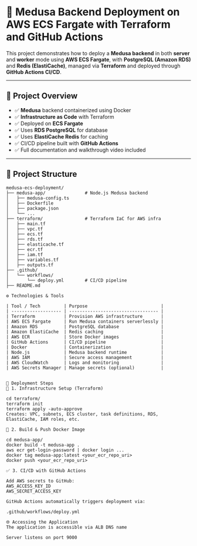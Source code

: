 # 🚀 Medusa Backend Deployment on AWS ECS Fargate with Terraform and GitHub Actions

This project demonstrates how to deploy a **Medusa backend** in both **server** and **worker** mode using **AWS ECS Fargate**, with **PostgreSQL (Amazon RDS)** and **Redis (ElastiCache)**, managed via **Terraform** and deployed through **GitHub Actions CI/CD**.

---

## 📌 Project Overview

- ✅ **Medusa** backend containerized using Docker
- ✅ **Infrastructure as Code** with Terraform
- ✅ Deployed on **ECS Fargate**
- ✅ Uses **RDS PostgreSQL** for database
- ✅ Uses **ElastiCache Redis** for caching
- ✅ CI/CD pipeline built with **GitHub Actions**
- ✅ Full documentation and walkthrough video included

---

## 🧱 Project Structure

```text
medusa-ecs-deployment/
├── medusa-app/               # Node.js Medusa backend
│   ├── medusa-config.ts
│   ├── Dockerfile
│   ├── package.json
│   └── ...
├── terraform/                # Terraform IaC for AWS infra
│   ├── main.tf
│   ├── vpc.tf
│   ├── ecs.tf
│   ├── rds.tf
│   ├── elasticache.tf
│   ├── ecr.tf
│   ├── iam.tf
│   ├── variables.tf
│   ├── outputs.tf
├── .github/
│   └── workflows/
│       └── deploy.yml        # CI/CD pipeline
├── README.md

⚙️ Technologies & Tools

| Tool / Tech         | Purpose                            |
| ------------------- | ---------------------------------- |
| Terraform           | Provision AWS infrastructure       |
| AWS ECS Fargate     | Run Medusa containers serverlessly |
| Amazon RDS          | PostgreSQL database                |
| Amazon ElastiCache  | Redis caching                      |
| AWS ECR             | Store Docker images                |
| GitHub Actions      | CI/CD pipeline                     |
| Docker              | Containerization                   |
| Node.js             | Medusa backend runtime             |
| AWS IAM             | Secure access management           |
| AWS CloudWatch      | Logs and monitoring                |
| AWS Secrets Manager | Manage secrets (optional)          |


🚀 Deployment Steps
🔧 1. Infrastructure Setup (Terraform)

cd terraform/
terraform init
terraform apply -auto-approve 
Creates: VPC, subnets, ECS cluster, task definitions, RDS, ElastiCache, IAM roles, etc.

🐳 2. Build & Push Docker Image

cd medusa-app/
docker build -t medusa-app .
aws ecr get-login-password | docker login ...
docker tag medusa-app:latest <your_ecr_repo_uri>
docker push <your_ecr_repo_uri>

✅ 3. CI/CD with GitHub Actions

Add AWS secrets to GitHub:
AWS_ACCESS_KEY_ID
AWS_SECRET_ACCESS_KEY

GitHub Actions automatically triggers deployment via:

.github/workflows/deploy.yml

🌐 Accessing the Application
The application is accessible via ALB DNS name

Server listens on port 9000